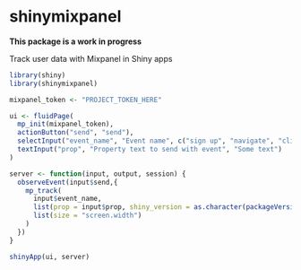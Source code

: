 # shinymixpanel

**This package is a work in progress**

Track user data with Mixpanel in Shiny apps

```r
library(shiny)
library(shinymixpanel)

mixpanel_token <- "PROJECT_TOKEN_HERE"

ui <- fluidPage(
  mp_init(mixpanel_token),
  actionButton("send", "send"),
  selectInput("event_name", "Event name", c("sign up", "navigate", "click")),
  textInput("prop", "Property text to send with event", "Some text")
)

server <- function(input, output, session) {
  observeEvent(input$send,{
    mp_track(
      input$event_name,
      list(prop = input$prop, shiny_version = as.character(packageVersion("shiny"))),
      list(size = "screen.width")
    )
  })
}

shinyApp(ui, server)
```
